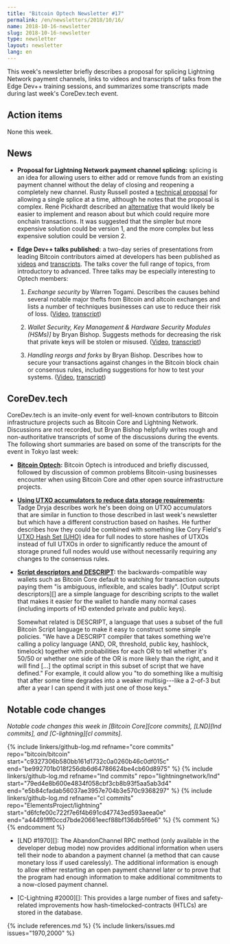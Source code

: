 ```yaml
---
title: "Bitcoin Optech Newsletter #17"
permalink: /en/newsletters/2018/10/16/
name: 2018-10-16-newsletter
slug: 2018-10-16-newsletter
type: newsletter
layout: newsletter
lang: en
---
```

This week's newsletter briefly describes a proposal for splicing
Lightning Network payment channels, links to videos and transcripts of
talks from the Edge Dev++ training sessions, and summarizes some
transcripts made during last week's CoreDev.tech event.

## Action items

None this week.

## News

- **Proposal for Lightning Network payment channel splicing:** splicing
  is an idea for allowing users to either add or remove funds from an
  existing payment channel without the delay of closing and reopening a
  completely new channel.  Rusty Russell posted a [technical
  proposal][complex splice] for allowing a single splice at a time,
  although he notes that the proposal is complex.   René Pickhardt
  described an [alternative][simpler splice] that would likely be easier
  to implement and reason about but which could require more onchain
  transactions.  It was suggested that the simpler but more expensive
  solution could be version 1, and the more complex but less expensive
  solution could be version 2.

- **Edge Dev++ talks published:** a two-day series of presentations from
  leading Bitcoin contributors aimed at developers has been published
  as [videos][dev vids] and [transcripts][dev transcripts].  The talks
  cover the full range of topics, from introductory to advanced.  Three
  talks may be especially interesting to Optech members:

    1. *Exchange security* by Warren Togami.  Describes the causes
       behind several notable major thefts from Bitcoin and altcoin
       exchanges and lists a number of techniques businesses can use to
       reduce their risk of loss.  ([Video][warren vid],
       [transcript][warren transcript])

    2. *Wallet Security, Key Management & Hardware Security Modules
       (HSMs)]* by Bryan Bishop.  Suggests methods for decreasing the
       risk that private keys will be stolen or misused.
       ([Video][kanzure wallet vid], [transcript][kanzure wallet
       transcript])

    3. *Handling reorgs and forks* by Bryan Bishop.  Describes how to
       secure your transactions against changes in the Bitcoin block
       chain or consensus rules, including suggestions for how to test
       your systems.  ([Video][kanzure reorg vid], [transcript][kanzure
       reorg transcript])

## CoreDev.tech

CoreDev.tech is an invite-only event for well-known contributors to
Bitcoin infrastructure projects such as Bitcoin Core and Lightning
Network.  Discussions are not recorded, but Bryan Bishop helpfully
writes rough and non-authoritative transcripts of some of the
discussions during the events.  The following short summaries are based
on some of the transcripts for the event in Tokyo last week:

- **[Bitcoin Optech][optech transcript]:** Bitcoin Optech is introduced
  and briefly discussed, followed by discussion of common problems
  Bitcoin-using businesses encounter when using Bitcoin Core and other
  open source infrastructure projects.

- **[Using UTXO accumulators to reduce data storage requirements][utreexo]:**
  Tadge Dryja describes work he's been doing
  on UTXO accumulators that are similar in function to those described
  in last week's newsletter but which have a different construction
  based on hashes.  He further describes how they could be combined with
  something like Cory Field's [UTXO Hash Set (UHO)][UHO] idea for full
  nodes to store hashes of UTXOs instead of full UTXOs in order to
  significantly reduce the amount of storage pruned full nodes would use
  without necessarily requiring any changes to the consensus rules.

- **[Script descriptors and DESCRIPT][]:** the backwards-compatible way
  wallets such as Bitcoin Core default to watching for transaction
  outputs paying them "is ambiguous, inflexible, and scales badly".
  [Output script descriptors][] are a simple language for describing
  scripts to the wallet that makes it easier for the wallet to handle
  many normal cases (including imports of HD extended private and public
  keys).

    Somewhat related is DESCRIPT, a language that uses a subset of the
    full Bitcoin Script language to make it easy to construct some
    simple policies.  "We have a DESCRIPT compiler that takes something
    we're calling a policy language (AND, OR, threshold, public key,
    hashlock, timelock) together with probabilities for each OR to tell
    whether it's 50/50 or whether one side of the OR is more likely than
    the right, and it will find [...] the optimal script in this subset
    of script that we have defined."  For example, it could allow you
    "to do something like a multisig that after some time degrades into
    a weaker multisig---like a 2-of-3 but after a year I can spend it
    with just one of those keys."

## Notable code changes

*Notable code changes this week in [Bitcoin Core][core commits],
[LND][lnd commits], and [C-lightning][cl commits].*

{% include linkers/github-log.md
  refname="core commits"
  repo="bitcoin/bitcoin"
  start="c9327306b580bb161d1732c0a0260b46c0df015c"
  end="be992701b018f256db6d64786624be4cb60d8975"
%}
{% include linkers/github-log.md
  refname="lnd commits"
  repo="lightningnetwork/lnd"
  start="79ed4e8b600e4834f058cbf3cb8b93f5aa5ab3d4"
  end="e5b84cfadab56037ae3957e704b3e570c9368297"
%}
{% include linkers/github-log.md
  refname="cl commits"
  repo="ElementsProject/lightning"
  start="d6fcfe00c722f7e6f4b691cd47743ed593aeea0e"
  end="a44491fff0ccd7bde20661eecf88bf136db5f6e6"
%}
{% comment %}<!-- last secp256k1 commit checked: 1e6f1f5ad5e7f1e3ef79313ec02023902bf8175c -->{% endcomment %}

- [LND #1970][]: The AbandonChannel RPC method (only available in the
  developer debug mode) now provides additional information when users
  tell their node to abandon a payment channel (a method that can cause
  monetary loss if used carelessly).  The additional information is
  enough to allow either restarting an open payment channel later or to
  prove that the program had enough information to make additional
  commitments to a now-closed payment channel.

- [C-Lightning #2000][]: This provides a large number of fixes and
  safety-related improvements how hash-timelocked-contracts (HTLCs) are
  stored in the database.

{% include references.md %}
{% include linkers/issues.md issues="1970,2000" %}

[complex splice]: https://lists.linuxfoundation.org/pipermail/lightning-dev/2018-October/001434.html
[simpler splice]: https://lists.linuxfoundation.org/pipermail/lightning-dev/2018-October/001437.html
[script descriptors and descript]: https://diyhpl.us/wiki/transcripts/bitcoin-core-dev-tech/2018-10-08-script-descriptors/
[utreexo]: https://diyhpl.us/wiki/transcripts/bitcoin-core-dev-tech/2018-10-08-utxo-accumulators-and-utreexo/
[optech transcript]: https://diyhpl.us/wiki/transcripts/bitcoin-core-dev-tech/2018-10-09-bitcoin-optech/
[dev vids]: https://www.youtube.com/channel/UCywSzGiWWcUG1gTp45YdPUQ/videos
[dev transcripts]: https://diyhpl.us/wiki/transcripts/scalingbitcoin/tokyo-2018/edgedevplusplus/
[warren transcript]: https://diyhpl.us/wiki/transcripts/scalingbitcoin/tokyo-2018/edgedevplusplus/protecting-yourself-and-your-business/
[warren vid]: https://youtu.be/iPt2ekHoEy8
[kanzure wallet transcript]: https://diyhpl.us/wiki/transcripts/scalingbitcoin/tokyo-2018/edgedevplusplus/wallet-security/
[kanzure wallet vid]: https://youtu.be/WcOIXsOLJ3w?t=3552
[kanzure reorg transcript]: http://diyhpl.us/wiki/transcripts/scalingbitcoin/tokyo-2018/edgedevplusplus/reorgs/
[kanzure reorg vid]: https://youtu.be/EUUQbveGF5E?t=4
[UHO]: https://lists.linuxfoundation.org/pipermail/bitcoin-dev/2018-May/015967.html
